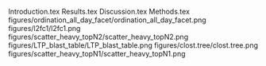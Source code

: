 Introduction.tex
Results.tex
Discussion.tex
Methods.tex
figures/ordination_all_day_facet/ordination_all_day_facet.png
figures/l2fc1/l2fc1.png
figures/scatter_heavy_topN2/scatter_heavy_topN2.png
figures/LTP_blast_table/LTP_blast_table.png
figures/clost.tree/clost.tree.png
figures/scatter_heavy_topN1/scatter_heavy_topN1.png
